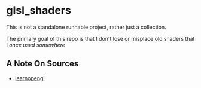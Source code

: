 # glsl_shaders

This is not a standalone runnable project, rather just a collection.

The primary goal of this repo is that I don't lose or misplace old shaders that I *once used somewhere*

## A Note On Sources

- [learnopengl](https://learnopengl.com/)
